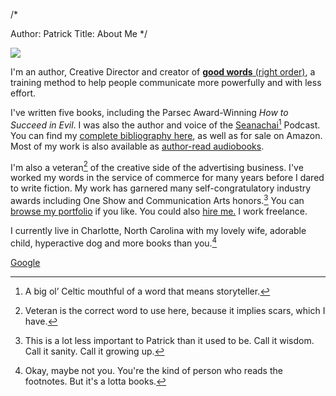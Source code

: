 /*

Author: Patrick
Title: About Me
*/

<div class="searchblob">

<img src="http://www.patrickemclean.com/wp-content/uploads/2011/06/whatsincoffee500x200.jpg">

</div>


I'm an author, Creative Director and creator of [**good words** (right order)](http://www.patrickemclean.com), a training method to help people communicate more powerfully and with less effort. 

I've written five books, including the Parsec Award-Winning _How to Succeed in Evil_. I was also the author and voice of the [Seanachai](http://www.theseanachai.com)[^1] Podcast. You can find my [complete bibliography here](http://www.patrickemclean.com/books), as well as for sale on Amazon. Most of my work is also available as [author-read audiobooks](http://podiobooks.com/search/?q=patrick%20mclean#gsc.tab=0&gsc.q=patrick%20mclean&gsc.page=1).

I'm also a veteran[^2] of the creative side of the advertising business. I've worked my words in the service of commerce for many years before I dared to write fiction. My work has garnered many self-congratulatory industry awards including One Show and Communication Arts honors.[^3] You can [browse my portfolio](http://www.behance.net/PatrickEMcLean) if you like. You could also [hire me.](mailto:patrickemclean@gmail.com) I work freelance.

I currently live in Charlotte, North Carolina with my lovely wife, adorable child, hyperactive dog and more books than you.[^4]


 <a href="https://plus.google.com/u/0/+PatrickMcLeanE/?rel=author">Google</a>

	
[^1]: A big ol’ Celtic mouthful of a word that means storyteller. 
	
[^2]: Veteran is the correct word to use here, because it implies scars, which I have.

	
[^3]: This is a lot less important to Patrick than it used to be. Call it wisdom. Call it sanity. Call it growing up.

[^4]: Okay, maybe not you. You're the kind of person who reads the footnotes. But it's a lotta books.


